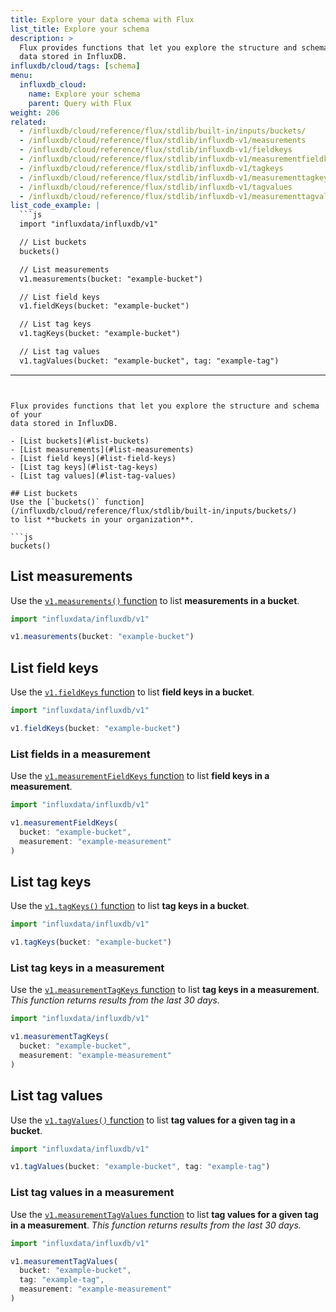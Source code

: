 ```yaml
---
title: Explore your data schema with Flux
list_title: Explore your schema
description: >
  Flux provides functions that let you explore the structure and schema of your
  data stored in InfluxDB.
influxdb/cloud/tags: [schema]
menu:
  influxdb_cloud:
    name: Explore your schema
    parent: Query with Flux
weight: 206
related:
  - /influxdb/cloud/reference/flux/stdlib/built-in/inputs/buckets/
  - /influxdb/cloud/reference/flux/stdlib/influxdb-v1/measurements
  - /influxdb/cloud/reference/flux/stdlib/influxdb-v1/fieldkeys
  - /influxdb/cloud/reference/flux/stdlib/influxdb-v1/measurementfieldkeys
  - /influxdb/cloud/reference/flux/stdlib/influxdb-v1/tagkeys
  - /influxdb/cloud/reference/flux/stdlib/influxdb-v1/measurementtagkeys
  - /influxdb/cloud/reference/flux/stdlib/influxdb-v1/tagvalues
  - /influxdb/cloud/reference/flux/stdlib/influxdb-v1/measurementtagvalues
list_code_example: |
  ```js
  import "influxdata/influxdb/v1"

  // List buckets
  buckets()

  // List measurements
  v1.measurements(bucket: "example-bucket")

  // List field keys
  v1.fieldKeys(bucket: "example-bucket")

  // List tag keys
  v1.tagKeys(bucket: "example-bucket")

  // List tag values
  v1.tagValues(bucket: "example-bucket", tag: "example-tag")
  ```
---
```


Flux provides functions that let you explore the structure and schema of your
data stored in InfluxDB.

- [List buckets](#list-buckets)
- [List measurements](#list-measurements)
- [List field keys](#list-field-keys)
- [List tag keys](#list-tag-keys)
- [List tag values](#list-tag-values)

## List buckets
Use the [`buckets()` function](/influxdb/cloud/reference/flux/stdlib/built-in/inputs/buckets/)
to list **buckets in your organization**.

```js
buckets()
```

## List measurements
Use the [`v1.measurements()` function](/influxdb/cloud/reference/flux/stdlib/influxdb-v1/measurements)
to list **measurements in a bucket**.

```js
import "influxdata/influxdb/v1"

v1.measurements(bucket: "example-bucket")
```

## List field keys
Use the [`v1.fieldKeys` function](/influxdb/cloud/reference/flux/stdlib/influxdb-v1/fieldkeys)
to list **field keys in a bucket**.

```js
import "influxdata/influxdb/v1"

v1.fieldKeys(bucket: "example-bucket")
```

### List fields in a measurement
Use the [`v1.measurementFieldKeys` function](/influxdb/cloud/reference/flux/stdlib/influxdb-v1/measurementfieldkeys)
to list **field keys in a measurement**.

```js
import "influxdata/influxdb/v1"

v1.measurementFieldKeys(
  bucket: "example-bucket",
  measurement: "example-measurement"
)
```

## List tag keys
Use the [`v1.tagKeys()` function](/influxdb/cloud/reference/flux/stdlib/influxdb-v1/tagkeys)
to list **tag keys in a bucket**.

```js
import "influxdata/influxdb/v1"

v1.tagKeys(bucket: "example-bucket")
```

### List tag keys in a measurement
Use the [`v1.measurementTagKeys` function](/influxdb/cloud/reference/flux/stdlib/influxdb-v1/measurementtagkeys)
to list **tag keys in a measurement**.
_This function returns results from the last 30 days._

```js
import "influxdata/influxdb/v1"

v1.measurementTagKeys(
  bucket: "example-bucket",
  measurement: "example-measurement"
)
```

## List tag values
Use the [`v1.tagValues()` function](/influxdb/cloud/reference/flux/stdlib/influxdb-v1/tagvalues)
to list **tag values for a given tag in a bucket**.

```js
import "influxdata/influxdb/v1"

v1.tagValues(bucket: "example-bucket", tag: "example-tag")
```

### List tag values in a measurement
Use the [`v1.measurementTagValues` function](/influxdb/cloud/reference/flux/stdlib/influxdb-v1/measurementtagvalues)
to list **tag values for a given tag in a measurement**.
_This function returns results from the last 30 days._

```js
import "influxdata/influxdb/v1"

v1.measurementTagValues(
  bucket: "example-bucket",
  tag: "example-tag",
  measurement: "example-measurement"
)
```
